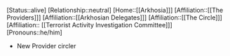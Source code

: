 [Status::alive]
[Relationship::neutral]
[Home::[[Arkhosia]]]
[Affiliation::[[The Providers]]]
[Affiliation::[[Arkhosian Delegates]]]
[Affiliation::[[The Circle]]]
[Affiliation:: [[Terrorist Activity Investigation  Committee]]] 
[Pronouns::he/him]

- New Provider circler